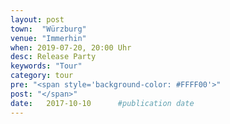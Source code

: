 ```yaml
---
layout: post
town:  "Würzburg"
venue: "Immerhin"
when: 2019-07-20, 20:00 Uhr
desc: Release Party
keywords: "Tour"
category: tour
pre: "<span style='background-color: #FFFF00'>"
post: "</span>"
date:   2017-10-10 		#publication date
---
```

